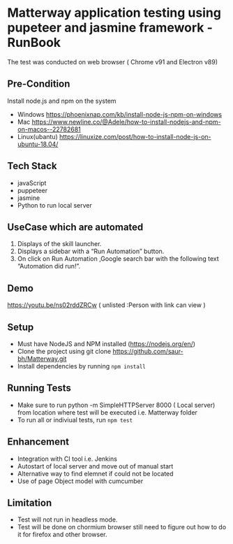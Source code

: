 # Matterway application testing using pupeteer and jasmine framework -RunBook

The test was conducted on web browser ( Chrome v91  and Electron v89)

## Pre-Condition 
Install node.js and npm on the system
* Windows https://phoenixnap.com/kb/install-node-js-npm-on-windows
* Mac https://www.newline.co/@Adele/how-to-install-nodejs-and-npm-on-macos--22782681
* Linux(ubantu) https://linuxize.com/post/how-to-install-node-js-on-ubuntu-18.04/


## Tech Stack 
- javaScript 
- puppeteer
- jasmine
- Python to run local server

## UseCase which are automated 
1. Displays of the skill launcher.
2. Displays a sidebar with a “Run Automation” button.
3. On click on Run Automation ,Google search bar with the following text “Automation did run!”.

## Demo 
https://youtu.be/ns02rddZRCw ( unlisted :Person with link can view )


## Setup

* Must have NodeJS and NPM installed (https://nodejs.org/en/)
* Clone the project using git clone  https://github.com/saur-bh/Matterway.git
* Install dependencies by running `npm install`

## Running Tests
* Make sure to run python -m SimpleHTTPServer 8000 ( Local server) from location where test will be executed i.e. Matterway folder 
* To run all  or indiviual tests, run `npm test` 

## Enhancement
  * Integration with CI tool i.e. Jenkins
  * Autostart of local server and move out of manual start 
  * Alternative way to find elemnet if could not be located
  * Use of page Object model with cumcumber 

## Limitation 
* Test will not run in headless mode.
* Test will be done on chormium browser still need to figure out how to do it for firefox and other browser.



